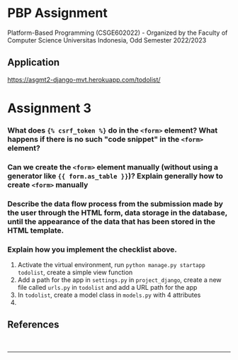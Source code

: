 # PBP Assignment

Platform-Based Programming (CSGE602022) - Organized by the Faculty of Computer Science Universitas Indonesia, Odd Semester 2022/2023

## Application
https://asgmt2-django-mvt.herokuapp.com/todolist/

# Assignment 3
### What does `{% csrf_token %}` do in the `<form>` element? What happens if there is no such "code snippet" in the `<form>` element?

### Can we create the `<form>` element manually (without using a generator like `{{ form.as_table }}`)? Explain generally how to create `<form>` manually

### Describe the data flow process from the submission made by the user through the HTML form, data storage in the database, until the appearance of the data that has been stored in the HTML template.

### Explain how you implement the checklist above.
1. Activate the virtual environment, run `python manage.py startapp todolist`, create a simple view function
2. Add a path for the app in `settings.py` in `project_django`, create a new file called `urls.py` in `todolist` and add a URL path for the app
3. In `todolist`, create a model class in `models.py` with 4 attributes
4. 

## References

<br>
<hr>
